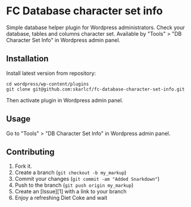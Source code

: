 FC Database character set info
==============================

Simple database helper plugin for Wordpress administrators. Check your database, tables and columns character set. Available by "Tools" > "DB Character Set Info" in Wordpress admin panel.

Installation
------------

Install latest version from repository:

    cd wordpress/wp-content/plugins
    git clone git@github.com:skarlcf/fc-database-character-set-info.git
    
Then activate plugin in Wordpress admin panel.

Usage
-----

Go to "Tools" > "DB Character Set Info" in Wordpress admin panel.

Contributing
------------

1. Fork it.
2. Create a branch (`git checkout -b my_markup`)
3. Commit your changes (`git commit -am "Added Snarkdown"`)
4. Push to the branch (`git push origin my_markup`)
5. Create an [Issue][1] with a link to your branch
6. Enjoy a refreshing Diet Coke and wait